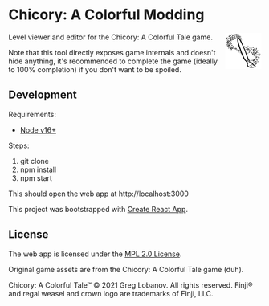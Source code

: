 # Chicory: A Colorful Modding

<img alt="Chicory: A Colorful Tale game logo" align="right" src="./src/icon144.png" width="72" />

Level viewer and editor for the Chicory: A Colorful Tale game.

Note that this tool directly exposes game internals and doesn't hide anything, it's recommended to complete the game (ideally to 100% completion) if you don't want to be spoiled.

## Development

Requirements:

- [Node v16+](https://nodejs.org)

Steps:

1. git clone
2. npm install
3. npm start

This should open the web app at http://localhost:3000

This project was bootstrapped with [Create React App](https://create-react-app.dev/docs/getting-started/).

## License

The web app is licensed under the [MPL 2.0 License](https://www.mozilla.org/en-US/MPL/2.0/).

Original game assets are from the Chicory: A Colorful Tale game (duh).

Chicory: A Colorful Tale™ © 2021 Greg Lobanov. All rights reserved. Finji® and regal weasel and crown logo are trademarks of Finji, LLC.
